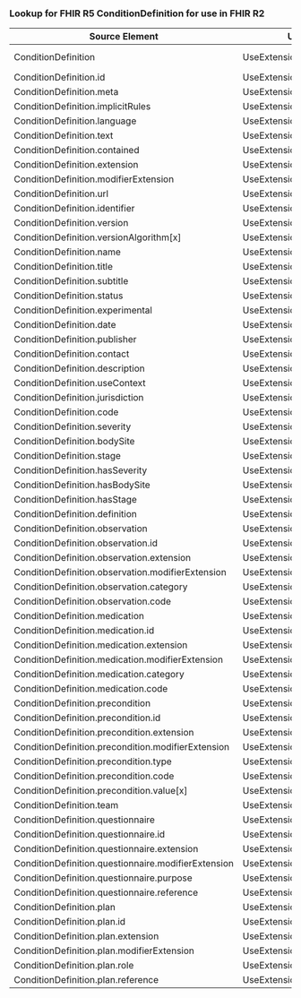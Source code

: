 ### Lookup for FHIR R5 ConditionDefinition for use in FHIR R2

| Source Element | Usage | Target |
| -------------- | ----- | ------ |
| ConditionDefinition | UseExtension | http://hl7.org/fhir/5.0/StructureDefinition/extension-ConditionDefinition |
| ConditionDefinition.id | UseExtensionFromAncestor | - |
| ConditionDefinition.meta | UseExtensionFromAncestor | - |
| ConditionDefinition.implicitRules | UseExtensionFromAncestor | - |
| ConditionDefinition.language | UseExtensionFromAncestor | - |
| ConditionDefinition.text | UseExtensionFromAncestor | - |
| ConditionDefinition.contained | UseExtensionFromAncestor | - |
| ConditionDefinition.extension | UseExtensionFromAncestor | - |
| ConditionDefinition.modifierExtension | UseExtensionFromAncestor | - |
| ConditionDefinition.url | UseExtensionFromAncestor | - |
| ConditionDefinition.identifier | UseExtensionFromAncestor | - |
| ConditionDefinition.version | UseExtensionFromAncestor | - |
| ConditionDefinition.versionAlgorithm[x] | UseExtensionFromAncestor | - |
| ConditionDefinition.name | UseExtensionFromAncestor | - |
| ConditionDefinition.title | UseExtensionFromAncestor | - |
| ConditionDefinition.subtitle | UseExtensionFromAncestor | - |
| ConditionDefinition.status | UseExtensionFromAncestor | - |
| ConditionDefinition.experimental | UseExtensionFromAncestor | - |
| ConditionDefinition.date | UseExtensionFromAncestor | - |
| ConditionDefinition.publisher | UseExtensionFromAncestor | - |
| ConditionDefinition.contact | UseExtensionFromAncestor | - |
| ConditionDefinition.description | UseExtensionFromAncestor | - |
| ConditionDefinition.useContext | UseExtensionFromAncestor | - |
| ConditionDefinition.jurisdiction | UseExtensionFromAncestor | - |
| ConditionDefinition.code | UseExtensionFromAncestor | - |
| ConditionDefinition.severity | UseExtensionFromAncestor | - |
| ConditionDefinition.bodySite | UseExtensionFromAncestor | - |
| ConditionDefinition.stage | UseExtensionFromAncestor | - |
| ConditionDefinition.hasSeverity | UseExtensionFromAncestor | - |
| ConditionDefinition.hasBodySite | UseExtensionFromAncestor | - |
| ConditionDefinition.hasStage | UseExtensionFromAncestor | - |
| ConditionDefinition.definition | UseExtensionFromAncestor | - |
| ConditionDefinition.observation | UseExtensionFromAncestor | - |
| ConditionDefinition.observation.id | UseExtensionFromAncestor | - |
| ConditionDefinition.observation.extension | UseExtensionFromAncestor | - |
| ConditionDefinition.observation.modifierExtension | UseExtensionFromAncestor | - |
| ConditionDefinition.observation.category | UseExtensionFromAncestor | - |
| ConditionDefinition.observation.code | UseExtensionFromAncestor | - |
| ConditionDefinition.medication | UseExtensionFromAncestor | - |
| ConditionDefinition.medication.id | UseExtensionFromAncestor | - |
| ConditionDefinition.medication.extension | UseExtensionFromAncestor | - |
| ConditionDefinition.medication.modifierExtension | UseExtensionFromAncestor | - |
| ConditionDefinition.medication.category | UseExtensionFromAncestor | - |
| ConditionDefinition.medication.code | UseExtensionFromAncestor | - |
| ConditionDefinition.precondition | UseExtensionFromAncestor | - |
| ConditionDefinition.precondition.id | UseExtensionFromAncestor | - |
| ConditionDefinition.precondition.extension | UseExtensionFromAncestor | - |
| ConditionDefinition.precondition.modifierExtension | UseExtensionFromAncestor | - |
| ConditionDefinition.precondition.type | UseExtensionFromAncestor | - |
| ConditionDefinition.precondition.code | UseExtensionFromAncestor | - |
| ConditionDefinition.precondition.value[x] | UseExtensionFromAncestor | - |
| ConditionDefinition.team | UseExtensionFromAncestor | - |
| ConditionDefinition.questionnaire | UseExtensionFromAncestor | - |
| ConditionDefinition.questionnaire.id | UseExtensionFromAncestor | - |
| ConditionDefinition.questionnaire.extension | UseExtensionFromAncestor | - |
| ConditionDefinition.questionnaire.modifierExtension | UseExtensionFromAncestor | - |
| ConditionDefinition.questionnaire.purpose | UseExtensionFromAncestor | - |
| ConditionDefinition.questionnaire.reference | UseExtensionFromAncestor | - |
| ConditionDefinition.plan | UseExtensionFromAncestor | - |
| ConditionDefinition.plan.id | UseExtensionFromAncestor | - |
| ConditionDefinition.plan.extension | UseExtensionFromAncestor | - |
| ConditionDefinition.plan.modifierExtension | UseExtensionFromAncestor | - |
| ConditionDefinition.plan.role | UseExtensionFromAncestor | - |
| ConditionDefinition.plan.reference | UseExtensionFromAncestor | - |
